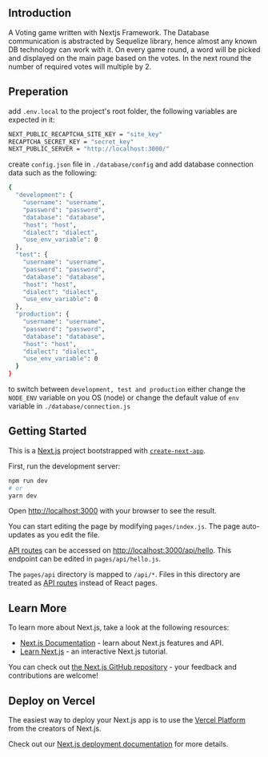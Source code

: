 ## Introduction

A Voting game written with Nextjs Framework. The Database communication is abstracted by Sequelize library, hence almost any known DB technology can work with it. On every game round, a word will be picked and displayed on the main page based on the votes. In the next round the number of required votes will multiple by 2.

## Preperation

add `.env.local` to the project's root folder, the following variables are expected in it:
```bash
NEXT_PUBLIC_RECAPTCHA_SITE_KEY = "site_key"
RECAPTCHA_SECRET_KEY = "secret_key"
NEXT_PUBLIC_SERVER = "http://localhost:3000/"
```

create `config.json` file in `./database/config` and add database connection data such as the following:

```bash
{
  "development": {
    "username": "username",
    "password": "password",
    "database": "database",
    "host": "host",
    "dialect": "dialect",
    "use_env_variable": 0
  },
  "test": {
    "username": "username",
    "password": "password",
    "database": "database",
    "host": "host",
    "dialect": "dialect",
    "use_env_variable": 0
  },
  "production": {
    "username": "username",
    "password": "password",
    "database": "database",
    "host": "host",
    "dialect": "dialect",
    "use_env_variable": 0
  }
}
```
to switch between `development, test and production` either change the `NODE_ENV` variable on you OS (node) or change the default value of `env` variable in `./database/connection.js`


## Getting Started

This is a [Next.js](https://nextjs.org/) project bootstrapped with [`create-next-app`](https://github.com/vercel/next.js/tree/canary/packages/create-next-app).

First, run the development server:

```bash
npm run dev
# or
yarn dev
```

Open [http://localhost:3000](http://localhost:3000) with your browser to see the result.

You can start editing the page by modifying `pages/index.js`. The page auto-updates as you edit the file.

[API routes](https://nextjs.org/docs/api-routes/introduction) can be accessed on [http://localhost:3000/api/hello](http://localhost:3000/api/hello). This endpoint can be edited in `pages/api/hello.js`.

The `pages/api` directory is mapped to `/api/*`. Files in this directory are treated as [API routes](https://nextjs.org/docs/api-routes/introduction) instead of React pages.

## Learn More

To learn more about Next.js, take a look at the following resources:

- [Next.js Documentation](https://nextjs.org/docs) - learn about Next.js features and API.
- [Learn Next.js](https://nextjs.org/learn) - an interactive Next.js tutorial.

You can check out [the Next.js GitHub repository](https://github.com/vercel/next.js/) - your feedback and contributions are welcome!

## Deploy on Vercel

The easiest way to deploy your Next.js app is to use the [Vercel Platform](https://vercel.com/new?utm_medium=default-template&filter=next.js&utm_source=create-next-app&utm_campaign=create-next-app-readme) from the creators of Next.js.

Check out our [Next.js deployment documentation](https://nextjs.org/docs/deployment) for more details.
